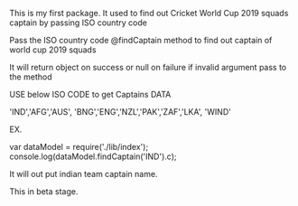 This is my first package. It used to find out Cricket World Cup  2019 squads captain by passing ISO country code

Pass the ISO country code @findCaptain method to find out captain of world cup 2019 squads

It will return object on success or null on failure if invalid argument pass to the method 

USE below ISO CODE to get Captains DATA

'IND','AFG','AUS', 'BNG','ENG','NZL','PAK','ZAF','LKA', 'WIND'

EX.

var  dataModel = require('./lib/index');
console.log(dataModel.findCaptain('IND').c);

It will out put indian team captain name.

This in beta stage.
